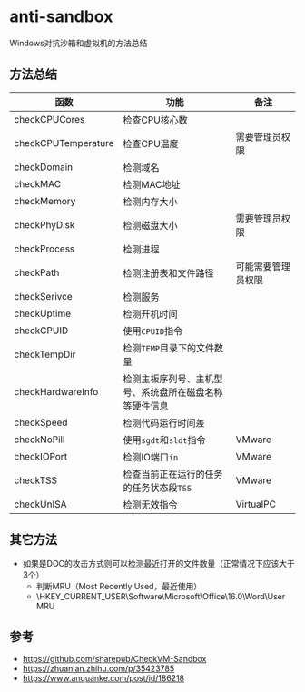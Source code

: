 # anti-sandbox
Windows对抗沙箱和虚拟机的方法总结

## 方法总结
|函数|功能|备注|
|-|-|-|
|checkCPUCores|检查CPU核心数||
|checkCPUTemperature|检查CPU温度|需要管理员权限|
|checkDomain|检测域名||
|checkMAC|检测MAC地址||
|checkMemory|检测内存大小||
|checkPhyDisk|检测磁盘大小|需要管理员权限|
|checkProcess|检测进程||
|checkPath|检测注册表和文件路径|可能需要管理员权限|
|checkSerivce|检测服务||
|checkUptime|检测开机时间||
|checkCPUID|使用`CPUID`指令||
|checkTempDir|检测`TEMP`目录下的文件数量||
|checkHardwareInfo|检测主板序列号、主机型号、系统盘所在磁盘名称等硬件信息||
|checkSpeed|检测代码运行时间差||
|checkNoPill|使用`sgdt`和`sldt`指令|VMware|
|checkIOPort|检测IO端口`in`|VMware|
|checkTSS|检查当前正在运行的任务的任务状态段`TSS`|VMware|
|checkUnISA|检测无效指令|VirtualPC|

## 其它方法
* 如果是DOC的攻击方式则可以检测最近打开的文件数量（正常情况下应该大于3个）
  * 判断MRU（Most Recently Used，最近使用）
  * \HKEY_CURRENT_USER\Software\Microsoft\Office\16.0\Word\User MRU

## 参考
* https://github.com/sharepub/CheckVM-Sandbox
* https://zhuanlan.zhihu.com/p/35423785
* https://www.anquanke.com/post/id/186218